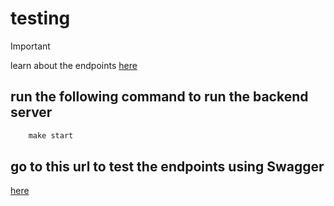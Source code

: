 # testing 

> [!IMPORTANT]  
> learn about the endpoints [here](endpoints.md)



## run the following command to run the backend server 
```makefile
    make start
```

## go to this url to test the endpoints using Swagger 

[here](http://localhost:8000/docs)
